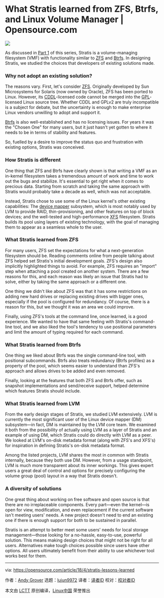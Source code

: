 What Stratis learned from ZFS, Btrfs, and Linux Volume Manager | Opensource.com
======
![](https://opensource.com/sites/default/files/styles/image-full-size/public/lead-images/cloud-windows-building-containers.png?itok=0XvZLZ8k)

As discussed in [Part 1][1] of this series, Stratis is a volume-managing filesystem (VMF) with functionality similar to [ZFS][2] and [Btrfs][3]. In designing Stratis, we studied the choices that developers of existing solutions made.

### Why not adopt an existing solution?

The reasons vary. First, let's consider [ZFS][2]. Originally developed by Sun Microsystems for Solaris (now owned by Oracle), ZFS has been ported to Linux. However, its [CDDL][4]-licensed code cannot be merged into the [GPL][5]-licensed Linux source tree. Whether CDDL and GPLv2 are truly incompatible is a subject for debate, but the uncertainty is enough to make enterprise Linux vendors unwilling to adopt and support it.

[Btrfs][3] is also well-established and has no licensing issues. For years it was the "Chosen One" for many users, but it just hasn't yet gotten to where it needs to be in terms of stability and features.

So, fuelled by a desire to improve the status quo and frustration with existing options, Stratis was conceived.

### How Stratis is different

One thing that ZFS and Btrfs have clearly shown is that writing a VMF as an in-kernel filesystem takes a tremendous amount of work and time to work out the bugs and stabilize. It's essential to get right when it comes to precious data. Starting from scratch and taking the same approach with Stratis would probably take a decade as well, which was not acceptable.

Instead, Stratis chose to use some of the Linux kernel's other existing capabilities: The [device mapper][6] subsystem, which is most notably used by LVM to provide RAID, thin-provisioning, and other features on top of block devices; and the well-tested and high-performance [XFS][7] filesystem. Stratis builds its pool using layers of existing technology, with the goal of managing them to appear as a seamless whole to the user.

### What Stratis learned from ZFS

For many users, ZFS set the expectations for what a next-generation filesystem should be. Reading comments online from people talking about ZFS helped set Stratis's initial development goals. ZFS's design also implicitly highlighted things to avoid. For example, ZFS requires an "import" step when attaching a pool created on another system. There are a few reasons for this, and each reason was likely an issue that Stratis had to solve, either by taking the same approach or a different one.

One thing we didn't like about ZFS was that it has some restrictions on adding new hard drives or replacing existing drives with bigger ones, especially if the pool is configured for redundancy. Of course, there is a reason for this, but we thought it was an area we could improve.

Finally, using ZFS's tools at the command line, once learned, is a good experience. We wanted to have that same feeling with Stratis's command-line tool, and we also liked the tool's tendency to use positional parameters and limit the amount of typing required for each command.

### What Stratis learned from Btrfs

One thing we liked about Btrfs was the single command-line tool, with positional subcommands. Btrfs also treats redundancy (Btrfs profiles) as a property of the pool, which seems easier to understand than ZFS's approach and allows drives to be added and even removed.

Finally, looking at the features that both ZFS and Btrfs offer, such as snapshot implementations and send/receive support, helped determine which features Stratis should include.

### What Stratis learned from LVM

From the early design stages of Stratis, we studied LVM extensively. LVM is currently the most significant user of the Linux device mapper (DM) subsystem—in fact, DM is maintained by the LVM core team. We examined it both from the possibility of actually using LVM as a layer of Stratis and an example of using DM, which Stratis could do directly with LVM as a peer. We looked at LVM's on-disk metadata format (along with ZFS's and XFS's) for inspiration in defining Stratis's on-disk metadata format.

Among the listed projects, LVM shares the most in common with Stratis internally, because they both use DM. However, from a usage standpoint, LVM is much more transparent about its inner workings. This gives expert users a great deal of control and options for precisely configuring the volume group (pool) layout in a way that Stratis doesn't.

### A diversity of solutions

One great thing about working on free software and open source is that there are no irreplaceable components. Every part—even the kernel—is open for view, modification, and even replacement if the current software isn't meeting users' needs. A new project doesn't need to end an existing one if there is enough support for both to be sustained in parallel.

Stratis is an attempt to better meet some users' needs for local storage management—those looking for a no-hassle, easy-to-use, powerful solution. This means making design choices that might not be right for all users. Alternatives make tough choices possible since users have other options. All users ultimately benefit from their ability to use whichever tool works best for them.

--------------------------------------------------------------------------------

via: https://opensource.com/article/18/4/stratis-lessons-learned

作者：[Andy Grover][a]
选题：[lujun9972](https://github.com/lujun9972)
译者：[译者ID](https://github.com/译者ID)
校对：[校对者ID](https://github.com/校对者ID)

本文由 [LCTT](https://github.com/LCTT/TranslateProject) 原创编译，[Linux中国](https://linux.cn/) 荣誉推出

[a]:https://opensource.com/users/agrover
[1]:https://opensource.com/article/18/4/stratis-easy-use-local-storage-management-linux
[2]:https://en.wikipedia.org/wiki/ZFS
[3]:https://en.wikipedia.org/wiki/Btrfs
[4]:https://en.wikipedia.org/wiki/Common_Development_and_Distribution_License
[5]:https://en.wikipedia.org/wiki/GNU_General_Public_License
[6]:https://en.wikipedia.org/wiki/Device_mapper
[7]:https://en.wikipedia.org/wiki/XFS
